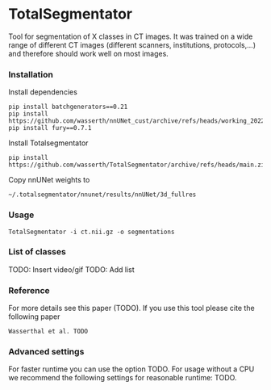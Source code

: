 # TotalSegmentator

Tool for segmentation of X classes in CT images. It was trained on a wide range of different CT images (different scanners, institutions, protocols,...) and therefore should work well on most images.

### Installation

Install dependencies
```
pip install batchgenerators==0.21                             
pip install https://github.com/wasserth/nnUNet_cust/archive/refs/heads/working_2022_03_18.zip
pip install fury==0.7.1
```

Install Totalsegmentator
```
pip install https://github.com/wasserth/TotalSegmentator/archive/refs/heads/main.zip
```

Copy nnUNet weights to
```
~/.totalsegmentator/nnunet/results/nnUNet/3d_fullres
```

### Usage
```
TotalSegmentator -i ct.nii.gz -o segmentations
```

### List of classes
TODO: Insert video/gif
TODO: Add list

### Reference 
For more details see this paper (TODO).
If you use this tool please cite the following paper
```
Wasserthal et al. TODO
```

### Advanced settings
For faster runtime you can use the option TODO.
For usage without a CPU we recommend the following settings for reasonable runtime: TODO.

